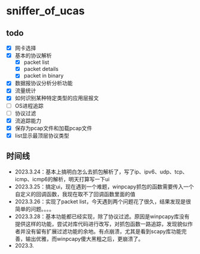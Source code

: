 # sniffer_of_ucas

## todo

- [x] 网卡选择
- [x] 基本的协议解析
  - [x] packet list
  - [x] packet details
  - [x] packet in binary
- [x] 数据报协议分析分析功能
- [x] 流量统计
- [x] 如何识别某种特定类型的应用层报文
- [ ] OS进程追踪
- [ ] 协议过滤
- [x] 流追踪能力
- [x] 保存为pcap文件和加载pcap文件
- [x] list显示最顶层协议类型

## 时间线

- 2023.3.24：基本上搞明白怎么去抓包解析了，写了ip、ipv6、udp、tcp、icmp、icmp6的解析，明天打算写一下ui
- 2023.3.25：搞定ui，现在遇到一个难题，winpcapy抓包的函数需要传入一个自定义的回调函数，我现在取不了回调函数里面的值
- 2023.3.26：实现了packet list，今天遇到两个问题花了很久，结果发现是很简单的问题。。。。
- 2023.3.28：基本功能都已经实现，除了协议过滤。原因是winpcapy库没有提供这样的功能，尝试对库代码进行改写，对抓包函数一路追踪，发现貌似作者并没有留有扩展过滤功能的余地。有点崩溃，尤其是看到scapy库功能完善，输出优雅，而winpcapy傻大黑粗之后，更崩溃了。
- 2023.3. 
